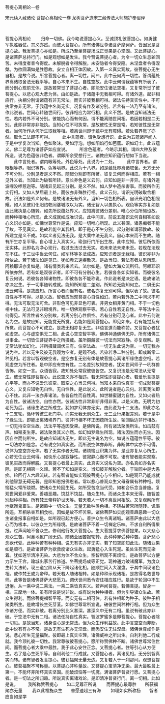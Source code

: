 菩提心离相论一卷


宋元续入藏诸论
菩提心离相论一卷
龙树菩萨造宋三藏传法大师施护奉诏译


　　

菩提心离相论
　　归命一切佛。我今略说菩提心义。至诚顶礼彼菩提心。如勇健军执胜器仗。其义亦然。而彼大菩提心。所有诸佛世尊诸菩萨摩诃萨。皆因发是菩提心故。我发菩提心亦如是。所成乃至坐菩提场成正觉果是心坚固。又此菩提心。是诸菩萨总持行门。如是观想如是发生。我今赞说菩提心者。为令一切众生息轮回苦。未得度者普令得度。未解脱者令得解脱。未安隐者令得安隐。未涅盘者令得涅槃。为欲圆满如是胜愿故。安立自相正体因故。入第一义真实观故。彼菩提心无生自相。是故今说。所言菩提心者。离一切性。问曰。此中云何离一切性。答谓蕴处界离诸取舍法无我平等。自心本来不生。自性空故。此中云何谓我蕴等有所表了。而分别心现前无体。是故若常觉了菩提心者。即能安住诸法空相。又复常所觉了彼菩提心。以悲心观大悲为体。由如是故。于诸蕴中无我相可得。有诸外道。起非相应行。执相分别谓诸蕴有非无常法。而实非彼我相可得。诸法任持真实性中。不可执常亦非无常。于我蕴中名尚无实。况复有作及诸分别。若言有一法乃至有诸法。作此说者。世间心转随世间行。彼非相应为常行相。此义不然。是故当知诸法无性。若内若外不可分别。彼能执心而有何因。谓不能离随世间相。若因若相是二无别。此即非常亦非能执。当知心性不可执常。是故彼性无常是常。若知彼性是无常者。当何所作从何所生取我等相。若离世间即于蕴中无有障碍。若处若界觉了亦然。取舍二法即不可得。
　　此中言蕴者。谓色受想行识。此说为五蕴诸声闻人于是中学复次当知。色如聚沫。受如浮泡。想如阳焰行如芭蕉。识如幻士。此五蕴义。佛二足尊为诸菩萨如应宣说。
　　所言色蕴者。今略示其相。谓四大种及彼所造。说为色蕴彼非色者。谓即所余受想行三。诸教应知识蕴行想如下当说。
　　此中言处者。谓内眼等处。外色等处。此说为十二处。
　　此中言界者。谓眼根等界。眼识等界。色等境界。此说为十八界。如是蕴处界离诸取舍。无方无分不可分别。分别见者是义不然。随起分别即有所著。彼复云何而得相应。若有一相见外义者。当知此为破智所转。意长养色是义云何。应知如是非一非异。有诸外道波哩没啰惹迦等。随诸异见起三分别。是义不然。如人梦中造杀害事。而彼所作无实行相。又如人梦居最上处。而彼亦非殊胜行相。此义云何。谓识光明破取舍相故。识法如是外义何有。是故诸法无有外义。当知一切色相所表。自识光明色相照耀。如人见彼幻化阳焰乾闼婆城取以为实。诸无智人以愚执心。观色等实亦复如是由此我执是心随转。如先所说蕴处界义。应知离彼诸分差别。唯心分位所施设故。而种种相唯心所现。此义成就如成唯识说。此中问言。前说五蕴识云何自相答如说心义识亦如是。如佛世尊常作是说。应知一切唯心所现。此义甚深。诸愚痴者不能了故。不见真实。是故若能空其我相。即于是心不生分别。起分别者谓邪教故。彼所建立是义不成。如实义者见法无我。是大乘中法无我义。自心本来而不生故。随有所生亦复平等。自心增上入真实义。瑜伽行门所出生故。此中应知。彼后所依而无实体。此即名为净心现行。若过去法过去无实。若未来法未来未至。若现在法现在不住。于三世中当云何住。如军林等多法成故。应知识者是无我相。彼识亦非为所依故。若于诸法如是见已。犹如赤云速疾散灭。是故当知。若法有者从思所现。阿赖耶识亦复如是。诸有情类若来若去。法尔如是。譬如大海众流所归。阿赖耶识所依亦然。若有如是观彼识者。即不可有分别心生。若彼各各如实知者。而彼彼名复云何说。若彼各各知诸物性。即彼各各不能称说。作此说者是决定语。是故诸法亦决定生。于一切事随转成就。能知所知是二差别。所知若无能知何立。二俱无实法云何得。是故应知。所言心者而但有名。彼名亦复无别可得。但以表了故。彼名自性亦不可得。以是义故。智者应当观菩提心自性如幻。若内若外及二中间求不可得。无法可取无法可舍。非形色可见非显色可表。非男女相非黄门相。不于一切色相中住。无法可见非眼境界。唯一切佛观察平等。若心自性若无自性。平等法中云何得见。所言性者名分别故。若离分别心性俱空。若有分别可见心者。此中云何说名为空。是故应知。无能觉无所觉。若能如是观菩提心。即见如来。若有能觉及有所觉。而菩提心不可成立。是故无相亦复无生。非语言道而能称赞。又菩提心者犹如虚空。心与虚空俱无二相。此说心空空智平等。佛佛神通佛佛无异。所有诸佛三世事业。一切皆住菩提界中之所摄藏。虽所摄藏彼一切法而常寂静。亦复观察。是无常法犹如幻化。非所摄藏调伏三有。住空法故。一切无生此说为空。一切无我亦说为空。若以无生及彼无我观为空者。是观不成。若染若净二种分别。即成断常二种见相。若言以智观彼空者。是空亦复无别有体是故菩提心离诸所缘住虚空相。若观虚空为所住者。是中即应有空有性。二名差别故知空者。犹如世间师子一吼群兽皆怖。如空一言。众语皆寂。故知处处常寂彼彼皆空。又复识法是无常法从无常生。彼无常性即菩提心。此说空义亦不相违。若无常性即菩提心者。若爱乐菩提是心平等。而亦不说爱乐彼空。取空之心当云何得。当知本来自性真实一切成就菩提心义。又复应知物无自性。无自性性。是此说义。此所说者是心云何。若离我法即心不住。此非一法亦非诸法。各各自性而自性离。如世糖蜜甜为自性。又如火者热为自性。彼诸法空。自性亦然。彼诸法性非常非断非得非离。以是义故。无明为初老死为后。诸缘生法之所成立。犹如梦幻体亦无实。由此说为十二支法。即此亦名十二支轮。循环转彼生死门中。而实无我无别众生。无三业行果报差别。若于是中了缘生法。即能出离诸境界门。彼非行相不坏正因蕴所生故。轮回后边非行相故。一切无持空空生故。法法平等造因受果。是佛所说。所有诸法聚类所生。如击鼓有声。如殖麦生芽。诸法聚类其义亦然。如幻如梦缘生所现。诸法因生而亦无生。因因自空而何所生。是故应知诸法无生。即此无生说名为空。如说五蕴蕴性平等。彼一切法亦如是念。若有说空如真实说。而所说空体亦非断。非断体中实亦不可得。说体为空空亦无体。若了无实作者无常。诸烦恼业积集为体。是业亦复从心所生。心若无住业云何得。如快乐心是寂静性。彼寂静心而不可取。诸有智者能实观察。彼见实故而得解脱。又菩提心者最上真实。此真实义说名为空。亦名真如亦名实际。是即无相第一义谛。若不了知如是空义。当知彼非解脱分者。于轮回中是大愚痴。轮回行人六趣流转。若有智者能如实观彼菩提心与空相应。如是观已乃能成就利他智慧无碍无著。是即知恩报佛恩者。常以悲心普观众生父母眷属有种种相。烦恼猛火常所烧燃。使诸众生轮回生死。如所受苦念当代受。如和合乐念当普施。复观世间爱非爱果。善趣恶趣。饶益不饶益。随众生转。而诸众生本来无得。随智差别起种种相。所有梵王帝释护世天等。若天若人一切不离世间相故。又复观察所有地狱饿鬼畜生。是诸趣中一切众生。无量无数种类色相。不饶益苦常所随转。饥渴所逼。互相杀害互相食啖。因如是故不坏苦果。诸佛菩萨如实能观善趣恶趣一切众生诸业报事自相如是。如所观已起方便心。善护众生令离诸垢。诸菩萨由此以大悲心而为根本。以彼众生为所缘境。是故诸菩萨不着一切禅定乐味。不求自利所得果报。过声闻地不舍众生。修利他行发大菩提心。生大菩提芽求佛菩提果。以大悲心观众生苦。阿鼻地狱广阔无边。随诸业因苦报轮转。此种种罪受种种苦。菩萨悲心念欲代受。此种种苦有种种相。说无有实亦非无实。若了知空即知此法。随诸业果如是顺行。是故诸菩萨为欲救度诸众生故。起勇猛心入生死泥。虽处生死而无染着。犹如莲华清净无染。大悲为体不舍众生。空智所观不离烦恼。是故菩萨以方便力示生王宫。踰城出家苦行修道。坐菩提场成等正觉。现神通力破诸魔军。为度众生转大法轮。现三道宝阶从天下降起诸化相。随顺世间入大涅盘。于其中间现诸色相。或作梵王或为帝释。若天若人随诸相转。如是种种示现诸相。是故得名救世导师。此等皆是诸佛菩萨大悲愿力。调伏世间悉令安住相应胜行。是故于轮回中不生退倦。从一乘中说二乘法。一乘二乘皆真实义。若声闻菩提。若佛菩提。智身一相。三摩地一体。虽有所说是说非说。或有说为种种相者。但为引导诸众生故。若众生得利。而佛菩提福智平等。而实无有二相可住。若有住相即为种子。彼种子相聚类所生。是故增长生死芽茎。如佛世尊常所宣说。破彼世间种种行相。但为众生作诸方便。而实非破。若离分别比义甚深。甚深义中无有二相。虽说有破此亦非破。于空法中无有二相。诸法任持自性真实。智波罗蜜多是即菩提心。菩提心者除一切见。是故当知。诸身语心是无常法。但为众生作利益故。此中言空空而非断。此中说有有亦不常。是故无有生死亦无涅盘。而悉安住无住涅盘。诸佛世尊咸作是说。悲心所生无量福聚。彼即最上真实空理。诸佛威神之所出生。自利利他二行成就。我今顶礼彼一切性。我常尊敬彼菩提心。愿所称赞佛种不断。诸佛世尊常住世间。而菩提心者大乘中最胜。我于此心安住正念。又菩提心者。住等引心从方便生。若了是心生死平等。自利利他二行成就。又菩提心者。离诸见相。无分别智真实而转。诸有智者发菩提心。彼获福聚无量无边。又复若人于一刹那间。观想菩提心。彼获福聚不可称量。以菩提心非称量故。又菩提心宝清净无染。最大最胜最上第一。不能坏非所坏真实坚固。能破烦恼等一切魔。满诸菩萨普贤行愿。又菩提心者。是一切法之所归趣。所说真实离诸戏论。是即清净普贤行门。离一切相。此如是说。
　　我所称赞菩提心　　如二足尊正所说
　　而菩提心最尊胜　　所获福聚亦无量
　　我以此福施众生　　普愿速超三有海
　　如理如实所称扬　　智者应当如是学


